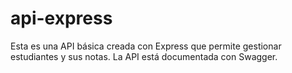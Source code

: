 # api-express
Esta es una API básica creada con Express que permite gestionar estudiantes y sus notas. La API está documentada con Swagger.
